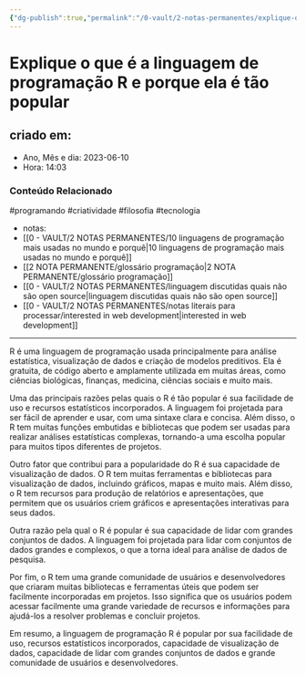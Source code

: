 ```yaml
---
{"dg-publish":true,"permalink":"/0-vault/2-notas-permanentes/explique-o-que-e-a-linguagem-de-programacao-r-e-porque-ela-e-tao-popular/","tags":["permanente","programando","criatividade","filosofia","tecnologia"],"dgHomeLink":true,"dgShowLocalGraph":true,"dgShowFileTree":true,"dgEnableSearch":true,"noteIcon":""}
---
```


# Explique o que é a linguagem de programação R e porque ela é tão popular

## criado em: 
-  Ano, Mês e dia: 2023-06-10
- Hora: 14:03

### Conteúdo Relacionado
#programando #criatividade #filosofia #tecnologia 
- notas: 
- [[0 - VAULT/2 NOTAS PERMANENTES/10 linguagens de programação mais usadas no mundo e porquê\|10 linguagens de programação mais usadas no mundo e porquê]]
- [[2 NOTA PERMANENTE/glossário programação\|2 NOTA PERMANENTE/glossário programação]]
- [[0 - VAULT/2 NOTAS PERMANENTES/linguagem discutidas quais não são open source\|linguagem discutidas quais não são open source]]
- [[0 - VAULT/2 NOTAS PERMANENTES/notas literais para processar/interested in web development\|interested in web development]]
---

R é uma linguagem de programação usada principalmente para análise estatística, visualização de dados e criação de modelos preditivos. Ela é gratuita, de código aberto e amplamente utilizada em muitas áreas, como ciências biológicas, finanças, medicina, ciências sociais e muito mais.

Uma das principais razões pelas quais o R é tão popular é sua facilidade de uso e recursos estatísticos incorporados. A linguagem foi projetada para ser fácil de aprender e usar, com uma sintaxe clara e concisa. Além disso, o R tem muitas funções embutidas e bibliotecas que podem ser usadas para realizar análises estatísticas complexas, tornando-a uma escolha popular para muitos tipos diferentes de projetos.

Outro fator que contribui para a popularidade do R é sua capacidade de visualização de dados. O R tem muitas ferramentas e bibliotecas para visualização de dados, incluindo gráficos, mapas e muito mais. Além disso, o R tem recursos para produção de relatórios e apresentações, que permitem que os usuários criem gráficos e apresentações interativas para seus dados.

Outra razão pela qual o R é popular é sua capacidade de lidar com grandes conjuntos de dados. A linguagem foi projetada para lidar com conjuntos de dados grandes e complexos, o que a torna ideal para análise de dados de pesquisa.

Por fim, o R tem uma grande comunidade de usuários e desenvolvedores que criaram muitas bibliotecas e ferramentas úteis que podem ser facilmente incorporadas em projetos. Isso significa que os usuários podem acessar facilmente uma grande variedade de recursos e informações para ajudá-los a resolver problemas e concluir projetos.

Em resumo, a linguagem de programação R é popular por sua facilidade de uso, recursos estatísticos incorporados, capacidade de visualização de dados, capacidade de lidar com grandes conjuntos de dados e grande comunidade de usuários e desenvolvedores.